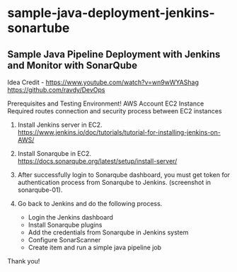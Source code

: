 # sample-java-deployment-jenkins-sonartube
## Sample Java Pipeline Deployment with Jenkins and Monitor with SonarQube

Idea Credit - https://www.youtube.com/watch?v=wn9wWYAShag https://github.com/ravdy/DevOps

Prerequisites and Testing Environment! AWS Account EC2 Instance Required routes connection and security process between EC2 instances

1. Install Jenkins server in EC2. https://www.jenkins.io/doc/tutorials/tutorial-for-installing-jenkins-on-AWS/

2. Install Sonarqube in EC2. https://docs.sonarqube.org/latest/setup/install-server/

3. After successfully login to Sonarqube dashboard, you must get token for authentication process from Sonarqube to Jenkins. (screenshot in sonarqube-01).

4. Go back to Jenkins and do the following process. 
    - Login the Jenkins dashboard
    - Install Sonarqube plugins
    - Add the credentials from Sonarqube in Jenkins system 
    - Configure SonarScanner 
    - Create item and run a simple java pipeline job

Thank you!

